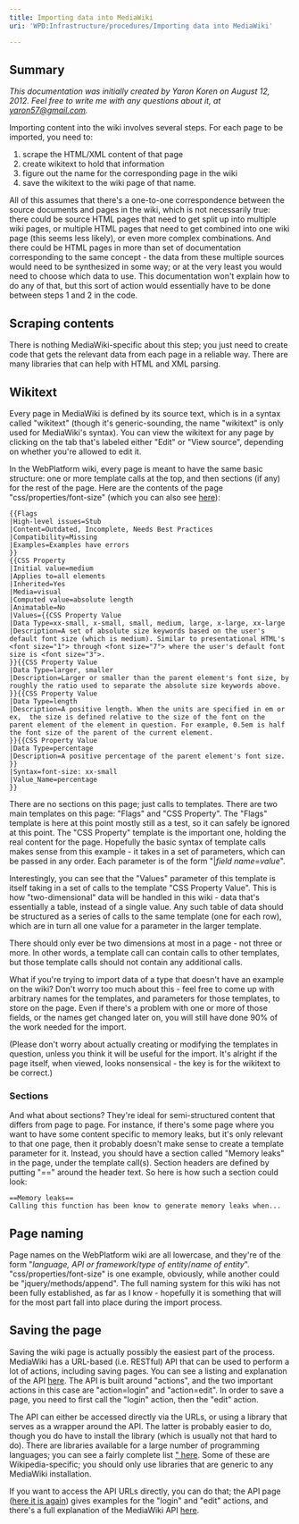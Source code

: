 ```yaml
---
title: Importing data into MediaWiki
uri: 'WPD:Infrastructure/procedures/Importing data into MediaWiki'

---
```

## <span>Summary</span>

*This documentation was initially created by Yaron Koren on August 12, 2012. Feel free to write me with any questions about it, at yaron57@gmail.com.*

Importing content into the wiki involves several steps. For each page to be imported, you need to:

1.  scrape the HTML/XML content of that page
2.  create wikitext to hold that information
3.  figure out the name for the corresponding page in the wiki
4.  save the wikitext to the wiki page of that name.

All of this assumes that there's a one-to-one correspondence between the source documents and pages in the wiki, which is not necessarily true: there could be source HTML pages that need to get split up into multiple wiki pages, or multiple HTML pages that need to get combined into one wiki page (this seems less likely), or even more complex combinations. And there could be HTML pages in more than set of documentation corresponding to the same concept - the data from these multiple sources would need to be synthesized in some way; or at the very least you would need to choose which data to use. This documentation won't explain how to do any of that, but this sort of action would essentially have to be done between steps 1 and 2 in the code.

## <span>Scraping contents</span>

There is nothing MediaWiki-specific about this step; you just need to create code that gets the relevant data from each page in a reliable way. There are many libraries that can help with HTML and XML parsing.

## <span>Wikitext</span>

Every page in MediaWiki is defined by its source text, which is in a syntax called "wikitext" (though it's generic-sounding, the name "wikitext" is only used for MediaWiki's syntax). You can view the wikitext for any page by clicking on the tab that's labeled either "Edit" or "View source", depending on whether you're allowed to edit it.

In the WebPlatform wiki, every page is meant to have the same basic structure: one or more template calls at the top, and then sections (if any) for the rest of the page. Here are the contents of the page "css/properties/font-size" (which you can also see [here](http://webplatform.org/d/index.php?title=css/properties/font-size&action=edit)):

    {{Flags
    |High-level issues=Stub
    |Content=Outdated, Incomplete, Needs Best Practices
    |Compatibility=Missing
    |Examples=Examples have errors
    }}
    {{CSS Property
    |Initial value=medium
    |Applies to=all elements
    |Inherited=Yes
    |Media=visual
    |Computed value=absolute length
    |Animatable=No
    |Values={{CSS Property Value
    |Data Type=xx-small, x-small, small, medium, large, x-large, xx-large
    |Description=A set of absolute size keywords based on the user's default font size (which is medium). Similar to presentational HTML's <font size="1"> through <font size="7"> where the user's default font size is <font size="3">.
    }}{{CSS Property Value
    |Data Type=larger, smaller
    |Description=Larger or smaller than the parent element's font size, by roughly the ratio used to separate the absolute size keywords above.
    }}{{CSS Property Value
    |Data Type=length
    |Description=A positive length. When the units are specified in em or ex,  the size is defined relative to the size of the font on the parent element of the element in question. For example, 0.5em is half the font size of the parent of the current element.
    }}{{CSS Property Value
    |Data Type=percentage
    |Description=A positive percentage of the parent element's font size.
    }}
    |Syntax=font-size: xx-small
    |Value_Name=percentage
    }}

There are no sections on this page; just calls to templates. There are two main templates on this page: "Flags" and "CSS Property". The "Flags" template is here at this point mostly still as a test, so it can safely be ignored at this point. The "CSS Property" template is the important one, holding the real content for the page. Hopefully the basic syntax of template calls makes sense from this example - it takes in a set of parameters, which can be passed in any order. Each parameter is of the form "|*field name*=*value*".

Interestingly, you can see that the "Values" parameter of this template is itself taking in a set of calls to the template "CSS Property Value". This is how "two-dimensional" data will be handled in this wiki - data that's essentially a table, instead of a single value. Any such table of data should be structured as a series of calls to the same template (one for each row), which are in turn all one value for a parameter in the larger template.

There should only ever be two dimensions at most in a page - not three or more. In other words, a template call can contain calls to other templates, but those template calls should not contain any additional calls.

What if you're trying to import data of a type that doesn't have an example on the wiki? Don't worry too much about this - feel free to come up with arbitrary names for the templates, and parameters for those templates, to store on the page. Even if there's a problem with one or more of those fields, or the names get changed later on, you will still have done 90% of the work needed for the import.

(Please don't worry about actually creating or modifying the templates in question, unless you think it will be useful for the import. It's alright if the page itself, when viewed, looks nonsensical - the key is for the wikitext to be correct.)

### <span>Sections</span>

And what about sections? They're ideal for semi-structured content that differs from page to page. For instance, if there's some page where you want to have some content specific to memory leaks, but it's only relevant to that one page, then it probably doesn't make sense to create a template parameter for it. Instead, you should have a section called "Memory leaks" in the page, under the template call(s). Section headers are defined by putting "==" around the header text. So here is how such a section could look:

    ==Memory leaks==
    Calling this function has been know to generate memory leaks when...

## <span>Page naming</span>

Page names on the WebPlatform wiki are all lowercase, and they're of the form "*language, API or framework*/*type of entity*/*name of entity*". "css/properties/font-size" is one example, obviously, while another could be "jquery/methods/append". The full naming system for this wiki has not been fully established, as far as I know - hopefully it is something that will for the most part fall into place during the import process.

## <span>Saving the page</span>

Saving the wiki page is actually possibly the easiest part of the process. MediaWiki has a URL-based (i.e. RESTful) API that can be used to perform a lot of actions, including saving pages. You can see a listing and explanation of the API [here](http://webplatform.org/d/api.php). The API is built around "actions", and the two important actions in this case are "action=login" and "action=edit". In order to save a page, you need to first call the "login" action, then the "edit" action.

The API can either be accessed directly via the URLs, or using a library that serves as a wrapper around the API. The latter is probably easier to do, though you do have to install the library (which is usually not that hard to do). There are libraries available for a large number of programming languages; you can see a fairly complete list [" here](http://en.wikipedia.org/wiki/Wikipedia:Creating_a_bot#Programming_languages_and_libraries). Some of these are Wikipedia-specific; you should only use libraries that are generic to any MediaWiki installation.

If you want to access the API URLs directly, you can do that; the API page ([here it is again](http://webplatform.org/d/api.php)) gives examples for the "login" and "edit" actions, and there's a full explanation of the MediaWiki API [here](http://www.mediawiki.org/wiki/API:Main_page).
